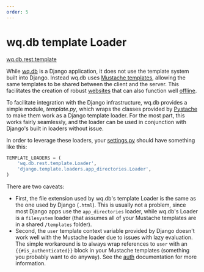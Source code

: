 ```yaml
---
order: 5
---
```


wq.db template Loader
========

[wq.db.rest.template]

While [wq.db] is a Django application, it does not use the template system built into Django.  Instead wq.db uses [Mustache templates], allowing the same templates to be shared between the client and the server.  This facilitates the creation of robust [websites] that can also function well [offline].

To facilitate integration with the Django infrastructure, wq.db provides a simple module, *template.py*, which wraps the classes provided by [Pystache] to make them work as a Django template loader.  For the most part, this works fairly seamlessly, and the loader can be used in conjunction with Django's built in loaders without issue.

In order to leverage these loaders, your [settings.py] should have something like this:

```python
TEMPLATE_LOADERS = (
    'wq.db.rest.template.Loader',
    'django.template.loaders.app_directories.Loader',
)
```

There are two caveats:
 * First, the file extension used by wq.db's template Loader is the same as the one used by Django (`.html`).  This is usually not a problem, since most Django apps use the `app_directories` loader, while wq.db's Loader is a `filesystem` loader (that assumes all of your Mustache templates are in a shared `/templates` folder).
 * Second, the `user` template context variable provided by Django doesn't work well with the Mustache loader due to issues with lazy evaluation.  The simple workaround is to always wrap references to `user` with an `{{#is_authenticated}}` block in your Mustache templates (something you probably want to do anyway).  See the [auth] documentation for more information.
 
[wq.db.rest.template]: https://github.com/wq/wq.db/blob/master/rest/template.py
[wq.db]: http://wq.io/wq.db
[Mustache templates]: http://wq.io/docs/templates
[websites]: http://wq.io/docs/website
[offline]: http://wq.io/docs/web-app
[Pystache]: https://github.com/defunkt/pystache
[settings.py]: http://wq.io/docs/settings
[auth]: http://wq.io/docs/auth
